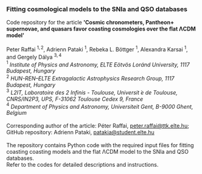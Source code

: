 ### Fitting cosmological models to the SNIa and QSO databases
Code repository for the article **'Cosmic chronometers, Pantheon+ supernovae, and quasars favor coasting cosmologies over the flat ΛCDM model'** <br>
<br>
Peter Raffai $^{1,2}$, Adrienn Pataki $^{1}$, Rebeka L. Böttger $^{1}$, Alexandra Karsai $^{1}$, and Gergely Dálya $^{3,4}$ <br>
$^{1}$ _Institute of Physics and Astronomy, ELTE Eötvös Loránd University, 1117 Budapest, Hungary_ <br>
$^{2}$ _HUN-REN–ELTE Extragalactic Astrophysics Research Group, 1117 Budapest, Hungary_ <br>
$^{3}$ _L2IT, Laboratoire des 2 Infinis - Toulouse, Universit ́e de Toulouse, CNRS/IN2P3, UPS, F-31062 Toulouse Cedex 9, France_ <br>
$^{4}$ _Department of Physics and Astronomy, Universiteit Gent, B-9000 Ghent, Belgium_ <br>
<br>
Corresponding author of the article: Péter Raffai, peter.raffai@ttk.elte.hu; GitHub repository: Adrienn Pataki, patakia@student.elte.hu <br>
<br>
The repository contains Python code with the required input files for fitting coasting coasting models and the flat ΛCDM model to the SNIa and QSO databases. <br>
Refer to the codes for detailed descriptions and instructions.
